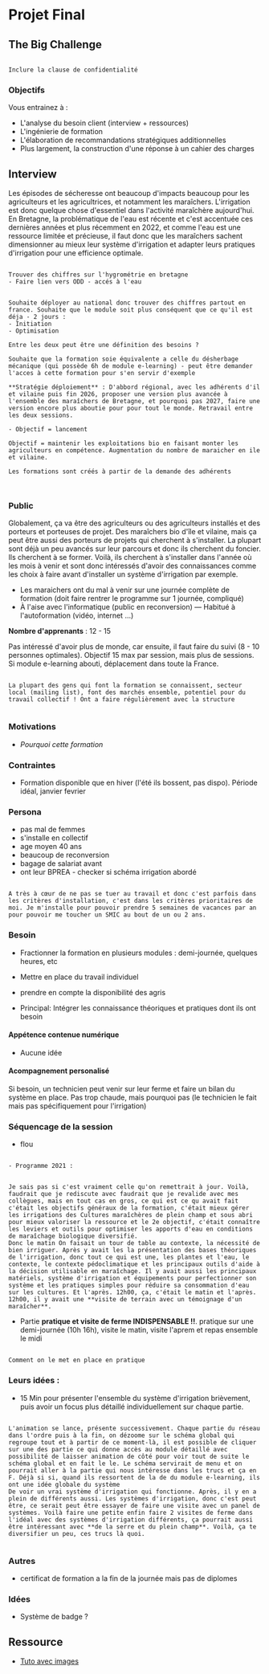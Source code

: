 # Projet Final

## The Big Challenge

```{note}

Inclure la clause de confidentialité

```

### Objectifs

Vous entrainez à :
- L'analyse du besoin client (interview + ressources)
- L'ingénierie de formation
- L'élaboration de recommandations stratégiques additionnelles
- Plus largement, la construction d'une réponse à un cahier des charges


## Interview


Les épisodes de sécheresse ont beaucoup d'impacts beaucoup pour les agriculteurs et les agricultrices, et notamment les maraîchers. L'irrigation est donc quelque chose d'essentiel dans l'activité maraîchère aujourd'hui. En Bretagne, la problématique de l'eau est récente et c'est accentuée ces dernières années et plus récemment en 2022, et comme l'eau est une ressource limitée et précieuse, il faut donc que les maraîchers sachent dimensionner au mieux leur système d'irrigation et adapter leurs pratiques d'irrigation pour une efficience optimale.

```{admonition} To Do

Trouver des chiffres sur l'hygrométrie en bretagne
- Faire lien vers ODD - accés à l'eau

```

```{admonition} Infos

Souhaite déployer au national donc trouver des chiffres partout en france. Souhaite que le module soit plus conséquent que ce qu'il est déja - 2 jours :
- Initiation
- Optimisation

Entre les deux peut être une définition des besoins ?

Souhaite que la formation soie équivalente a celle du désherbage mécanique (qui possède 6h de module e-learning) - peut être demander l'acces à cette formation pour s'en servir d'exemple

**Stratégie déploiement** : D'abbord régional, avec les adhérents d'il et vilaine puis fin 2026, proposer une version plus avancée à l'ensemble des maraîchers de Bretagne, et pourquoi pas 2027, faire une version encore plus aboutie pour pour tout le monde. Retravail entre les deux sessions.

- Objectif = lancement

Objectif = maintenir les exploitations bio en faisant monter les agriculteurs en compétence. Augmentation du nombre de maraicher en ile et vilaine.

Les formations sont créés à partir de la demande des adhérents



```

### Public

Globalement, ça va être des agriculteurs ou des agriculteurs installés et des porteurs et porteuses de projet. Des maraîchers bio d'île et vilaine, mais ça peut être aussi des porteurs de projets  qui cherchent à s'installer. La plupart sont déjà un peu avancés sur leur parcours et donc ils cherchent du foncier. Ils cherchent à se former. Voilà, ils cherchent à s'installer dans l'année où les mois à venir et sont donc intéressés d'avoir des connaissances comme les choix à faire avant d'installer un système d'irrigation par exemple.


- Les maraichers ont du mal à venir sur une journée complète de formation (doit faire rentrer le programme sur 1 journée, compliqué)
- À l'aise avec l'informatique (public en reconversion)
— Habitué à l'autoformation (vidéo, internet ...)


**Nombre d'apprenants** : 12 - 15

Pas intéressé d'avoir plus de monde, car ensuite, il faut faire du suivi (8 - 10 personnes optimales). Objectif 15 max par session, mais plus de sessions. Si module e-learning abouti, déplacement dans toute la France.

```{note}

La plupart des gens qui font la formation se connaissent, secteur local (mailing list), font des marchés ensemble, potentiel pour du travail collectif ! Ont a faire régulièrement avec la structure


```

### Motivations

- *Pourquoi cette formation*


### Contraintes

- Formation disponible que en hiver (l'été ils bossent, pas dispo). Période idéal, janvier fevrier


### Persona

- pas mal de femmes
- s'installe en collectif
- age moyen 40 ans
- beaucoup de reconversion
- bagage de salariat avant
- ont leur BPREA - checker si schéma irrigation abordé

```{note}

A très à cœur de ne pas se tuer au travail et donc c'est parfois dans les critères d'installation, c'est dans les critères prioritaires de moi. Je m'installe pour pouvoir prendre 5 semaines de vacances par an pour pouvoir me toucher un SMIC au bout de un ou 2 ans.

```

### Besoin

- Fractionner la formation en plusieurs modules : demi-journée, quelques heures, etc
- Mettre en place du travail individuel
- prendre en compte la disponibilité des agris


- Principal: Intégrer les connaissance théoriques et pratiques dont ils ont besoin


#### Appétence contenue numérique

- Aucune idée

#### Acompagnement personalisé

Si besoin, un technicien peut venir sur leur ferme et faire un bilan du système en place. Pas trop chaude, mais pourquoi pas (le technicien le fait mais pas spécifiquement pour l'irrigation)



### Séquencage de la session

- flou

```{note}

- Programme 2021 :


Je sais pas si c'est vraiment celle qu'on remettrait à jour. Voilà, faudrait que je rediscute avec faudrait que je revalide avec mes collègues, mais en tout cas en gros, ce qui est ce qu avait fait c'était les objectifs généraux de la formation, c'était mieux gérer les irrigations des Cultures maraîchères de plein champ et sous abri pour mieux valoriser la ressource et le 2e objectif, c'était connaître les leviers et outils pour optimiser les apports d'eau en conditions de maraîchage biologique diversifié.
Donc le matin On faisait un tour de table au contexte, la nécessité de bien irriguer. Après y avait les la présentation des bases théoriques de l'irrigation, donc tout ce qui est une, les plantes et l'eau, le contexte, le contexte pédoclimatique et les principaux outils d'aide à la décision utilisable en maraîchage. Il y avait aussi les principaux matériels, système d'irrigation et équipements pour perfectionner son système et les pratiques simples pour réduire sa consommation d'eau sur les cultures. Et l'après. 12h00, ça, c'était le matin et l'après. 12h00, il y avait une **visite de terrain avec un témoignage d'un maraîcher**.

```


- Partie **pratique et visite de ferme INDISPENSABLE !!**. pratique sur une demi-journée (10h 16h), visite le matin, visite l'aprem et repas ensemble le midi


```{note}

Comment on le met en place en pratique

```

### Leurs idées :

- 15 Min pour présenter l'ensemble du système d'irrigation brièvement, puis avoir un focus plus détaillé individuellement sur chaque partie.

```{note}

L'animation se lance, présente successivement. Chaque partie du réseau dans l'ordre puis à la fin, on dézoome sur le schéma global qui regroupe tout et à partir de ce moment-là, il est possible de cliquer sur une des partie ce qui donne accès au module détaillé avec possibilité de laisser animation de côté pour voir tout de suite le schéma global et en fait le le. Le schéma servirait de menu et on pourrait aller à la partie qui nous intéresse dans les trucs et ça en F. Déjà si si, quand ils ressortent de la de du module e-learning, ils ont une idée globale du système 
De voir un vrai système d'irrigation qui fonctionne. Après, il y en a plein de différents aussi. Les systèmes d'irrigation, donc c'est peut être, ce serait peut être essayer de faire une visite avec un panel de systèmes. Voilà faire une petite enfin faire 2 visites de ferme dans l'idéal avec des systèmes d'irrigation différents, ça pourrait aussi être intéressant avec **de la serre et du plein champ**. Voilà, ça te diversifier un peu, ces trucs là quoi.


```



### Autres

- certificat de formation a la fin de la journée mais pas de diplomes






### Idées

- Système de badge ?


## Ressource

- [Tuto avec images](https://www.manomano.fr/conseil/comment-installer-un-arrosage-goutte-a-goutte-5962)




